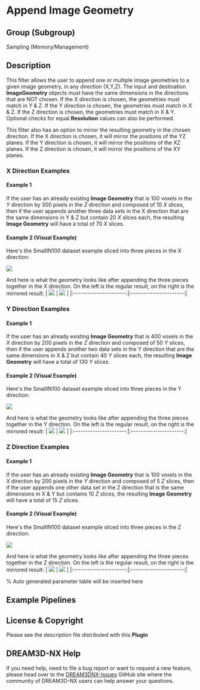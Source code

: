 # Append Image Geometry

## Group (Subgroup)

Sampling (Memory/Management)

## Description

This filter allows the user to append one or multiple image geometries to a given image geometry, in any direction (X,Y,Z). The input and
destination **ImageGeometry** objects must have the same dimensions in the directions that are NOT chosen.  If the X direction is chosen, the geometries must match in Y & Z.  If the Y direction is chosen, the geometries must match in X & Z.  If the Z direction is chosen, the geometries must match in X & Y.  Optional checks for equal **Resolution** values can also be performed.

This filter also has an option to mirror the resulting geometry in the chosen direction.  If the X direction is chosen, it will mirror the positions of the YZ planes.  If the Y direction is chosen, it will mirror the positions of the XZ planes.  If the Z direction is chosen, it will mirror the positions of the XY planes.

### X Direction Examples

#### Example 1
If the user has an already existing **Image Geometry** that is 100 voxels in the *Y* direction by 300 pixels in the
*Z* direction and composed of 10 *X* slices, then if the user appends another three data sets in the X direction that are the same dimensions in Y & Z but contain 20 *X* slices each, the resulting **Image Geometry** will have a total of 70 *X* slices.

#### Example 2 (Visual Example)
Here's the SmallIN100 dataset example sliced into three pieces in the X direction:

![](Images/AppendImageGeometry/x_direction_pieces.png)

And here is what the geometry looks like after appending the three pieces together in the X direction.  On the left is the regular result, on the right is the mirrored result:
| ![](Images/AppendImageGeometry/x_complete.png) | ![](Images/AppendImageGeometry/x_mirrored.png) |
|:----------------------:|:----------------------:|

### Y Direction Examples

#### Example 1
If the user has an already existing **Image Geometry** that is 400 voxels in the *X* direction by 200 pixels in the
*Z* direction and composed of 50 *Y* slices, then if the user appends another two data sets in the Y direction that are the same dimensions in X & Z but contain 40 *Y* slices each, the resulting **Image Geometry** will have a total of 130 *Y* slices.

#### Example 2 (Visual Example)
Here's the SmallIN100 dataset example sliced into three pieces in the Y direction:

![](Images/AppendImageGeometry/y_direction_pieces.png)

And here is what the geometry looks like after appending the three pieces together in the Y direction.  On the left is the regular result, on the right is the mirrored result:
| ![](Images/AppendImageGeometry/y_complete.png) | ![](Images/AppendImageGeometry/y_mirrored.png) |
|:----------------------:|:----------------------:|

### Z Direction Examples

#### Example 1
If the user has an already existing **Image Geometry** that is 100 voxels in the *X* direction by 200 pixels in the
*Y* direction and composed of 5 *Z* slices, then if the user appends one other data set in the Z direction that is the same dimensions in X & Y but contains 10 *Z* slices, the resulting **Image Geometry** will have a total of 15 *Z* slices.

#### Example 2 (Visual Example)
Here's the SmallIN100 dataset example sliced into three pieces in the Z direction:

![](Images/AppendImageGeometry/z_direction_pieces.png)

And here is what the geometry looks like after appending the three pieces together in the Z direction.  On the left is the regular result, on the right is the mirrored result:
| ![](Images/AppendImageGeometry/z_complete.png) | ![](Images/AppendImageGeometry/z_mirrored.png) |
|:----------------------:|:----------------------:|

% Auto generated parameter table will be inserted here

## Example Pipelines

## License & Copyright

Please see the description file distributed with this **Plugin**

## DREAM3D-NX Help

If you need help, need to file a bug report or want to request a new feature, please head over to the [DREAM3DNX-Issues](https://github.com/BlueQuartzSoftware/DREAM3DNX-Issues/discussions) GitHub site where the community of DREAM3D-NX users can help answer your questions.
